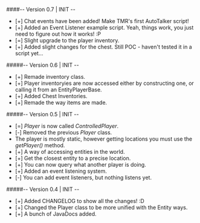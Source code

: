 ####-- Version 0.7 | INIT --
 - [+] Chat events have been added! Make TMR's first AutoTalker script!
 - [+] Added an Event Listener example script. Yeah, things work, you just need to figure out how it works! :P
 - [=] Slight upgrade to the player inventory.
 - [+] Added slight changes for the chest. Still POC - haven't tested it in a script yet...

#####-- Version 0.6 | INIT --
 - [+] Remade inventory class.
  - [+] Player inventoryies are now accessed either by constructing one, or calling it from an EntityPlayerBase.
  - [+] Added Chest Inventories.
 - [+] Remade the way items are made.

#####-- Version 0.5 | INIT --
 - [=] <em>Player</em> is now called <em>ControlledPlayer</em>.
  - [-] Removed the previous <em>Player</em> class.
  - The player is mostly static, however getting locations you must use the <em>getPlayer()</em> method.
 - [+] A way of accessing entities in the world.
 - [+] Get the closest entity to a precise location.
 - [+] You can now query what another player is doing.
 - [+] Added an event listening system.
  - [-] You can add event listeners, but nothing listens yet.

#####-- Version 0.4 | INIT --
 - [+] Added CHANGELOG to show all the changes! :D
 - [+] Changed the Player class to be more unified with the Entity ways.
 - [+] A bunch of JavaDocs added.
